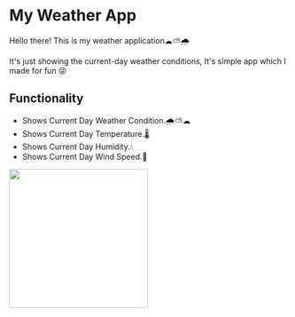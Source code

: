 # My Weather App
<p>Hello there! This is my weather application☁⛅🌧</p>
<p>It's just showing the current-day weather conditions, It's simple app which I made for fun 😜</p>
<h2>Functionality</h2>
<ul>
<li>Shows Current Day Weather Condition.🌧⛅☁</li>
<li>Shows Current Day Temperature.🌡</li>
<li>Shows Current Day Humidity.💧</li>
<li>Shows Current Day Wind Speed.🍃</li>
</ul>

<img src="https://pasteboard.co/zs1t8fDHlP4p.png" width="250">
